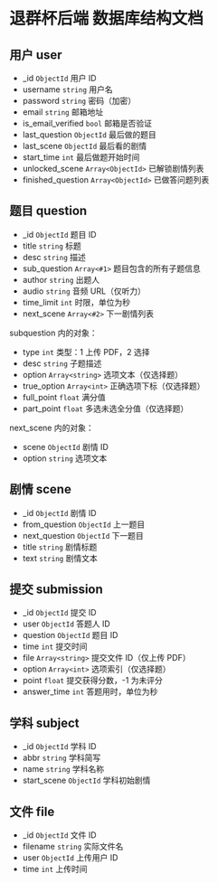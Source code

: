 # 退群杯后端 数据库结构文档

## 用户 user

- _id `ObjectId` 用户 ID
- username `string` 用户名
- password `string` 密码（加密）
- email `string` 邮箱地址
- is_email_verified `bool` 邮箱是否验证
- last_question `ObjectId` 最后做的题目
- last_scene `ObjectId` 最后看的剧情
- start_time `int` 最后做题开始时间
- unlocked_scene `Array<ObjectId>` 已解锁剧情列表
- finished_question `Array<ObjectId>` 已做答问题列表

## 题目 question

- _id `ObjectId` 题目 ID
- title `string` 标题
- desc `string` 描述
- sub_question `Array<#1>` 题目包含的所有子题信息
- author `string` 出题人
- audio `string` 音频 URL（仅听力）
- time_limit `int` 时限，单位为秒
- next_scene `Array<#2>` 下一剧情列表

subquestion 内的对象：

- type `int` 类型：1 上传 PDF，2 选择
- desc `string` 子题描述
- option `Array<string>` 选项文本（仅选择题）
- true_option `Array<int>` 正确选项下标（仅选择题）
- full_point `float` 满分值
- part_point `float` 多选未选全分值（仅选择题）

next_scene 内的对象：

- scene `ObjectId` 剧情 ID
- option `string` 选项文本

## 剧情 scene

- _id `ObjectId` 剧情 ID
- from_question `ObjectId` 上一题目
- next_question `ObjectId` 下一题目
- title `string` 剧情标题
- text `string` 剧情文本

## 提交 submission

- _id `ObjectId` 提交 ID
- user `ObjectId` 答题人 ID
- question `ObjectId` 题目 ID
- time `int` 提交时间
- file `Array<string>` 提交文件 ID（仅上传 PDF）
- option `Array<int>` 选项索引（仅选择题）
- point `float` 提交获得分数，-1 为未评分
- answer_time `int` 答题用时，单位为秒

## 学科 subject

- _id `ObjectId` 学科 ID
- abbr `string` 学科简写
- name `string` 学科名称
- start_scene `ObjectId` 学科初始剧情

## 文件 file

- _id `ObjectId` 文件 ID
- filename `string` 实际文件名
- user `ObjectId` 上传用户 ID
- time `int` 上传时间